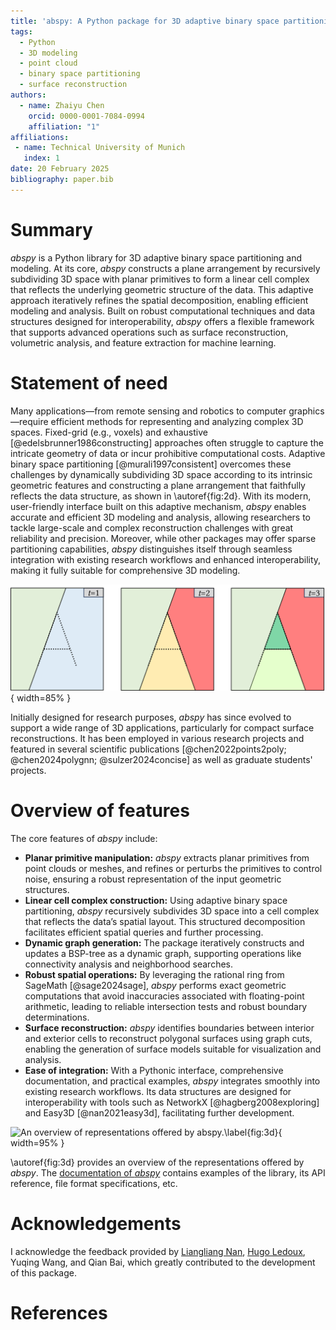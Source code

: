```yaml
---
title: 'abspy: A Python package for 3D adaptive binary space partitioning and modeling'
tags:
  - Python
  - 3D modeling
  - point cloud
  - binary space partitioning
  - surface reconstruction
authors:
  - name: Zhaiyu Chen
    orcid: 0000-0001-7084-0994
    affiliation: "1"
affiliations:
 - name: Technical University of Munich
   index: 1
date: 20 February 2025
bibliography: paper.bib
---
```


# Summary

*abspy* is a Python library for 3D adaptive binary space partitioning and modeling. At its core, *abspy* constructs a plane arrangement by recursively subdividing 3D space with planar primitives to form a linear cell complex that reflects the underlying geometric structure of the data. This adaptive approach iteratively refines the spatial decomposition, enabling efficient modeling and analysis. Built on robust computational techniques and data structures designed for interoperability, *abspy* offers a flexible framework that supports advanced operations such as surface reconstruction, volumetric analysis, and feature extraction for machine learning.

# Statement of need

Many applications—from remote sensing and robotics to computer graphics—require efficient methods for representing and analyzing complex 3D spaces. Fixed-grid (e.g., voxels) and exhaustive [@edelsbrunner1986constructing] approaches often struggle to capture the intricate geometry of data or incur prohibitive computational costs. Adaptive binary space partitioning [@murali1997consistent] overcomes these challenges by dynamically subdividing 3D space according to its intrinsic geometric features and constructing a plane arrangement that faithfully reflects the data structure, as shown in \autoref{fig:2d}. With its modern, user-friendly interface built on this adaptive mechanism, *abspy* enables accurate and efficient 3D modeling and analysis, allowing researchers to tackle large-scale and complex reconstruction challenges with great reliability and precision. Moreover, while other packages may offer sparse partitioning capabilities, *abspy* distinguishes itself through seamless integration with existing research workflows and enhanced interoperability, making it fully suitable for comprehensive 3D modeling.

![A 2D illustration for adaptive binary space partitioning.\label{fig:2d}](assets/2d.png){ width=85% }

Initially designed for research purposes, *abspy* has since evolved to support a wide range of 3D applications, particularly for compact surface reconstructions. It has been employed in various research projects and featured in several scientific publications [@chen2022points2poly; @chen2024polygnn; @sulzer2024concise] as well as graduate students' projects.

# Overview of features

The core features of *abspy* include:

- **Planar primitive manipulation:** *abspy* extracts planar primitives from point clouds or meshes, and refines or perturbs the primitives to control noise, ensuring a robust representation of the input geometric structures.
- **Linear cell complex construction:** Using adaptive binary space partitioning, *abspy* recursively subdivides 3D space into a cell complex that reflects the data’s spatial layout. This structured decomposition facilitates efficient spatial queries and further processing.
- **Dynamic graph generation:** The package iteratively constructs and updates a BSP-tree as a dynamic graph, supporting operations like connectivity analysis and neighborhood searches.
- **Robust spatial operations:** By leveraging the rational ring from SageMath [@sage2024sage], *abspy* performs exact geometric computations that avoid inaccuracies associated with floating-point arithmetic, leading to reliable intersection tests and robust boundary determinations.
- **Surface reconstruction:** *abspy* identifies boundaries between interior and exterior cells to reconstruct polygonal surfaces using graph cuts, enabling the generation of surface models suitable for visualization and analysis.
- **Ease of integration:** With a Pythonic interface, comprehensive documentation, and practical examples, *abspy* integrates smoothly into existing research workflows. Its data structures are designed for interoperability with tools such as NetworkX [@hagberg2008exploring] and Easy3D [@nan2021easy3d], facilitating further development.

![An overview of representations offered by *abspy*.\label{fig:3d}](assets/3d.png){ width=95% }

\autoref{fig:3d} provides an overview of the representations offered by *abspy*. The [documentation of *abspy*](https://abspy.readthedocs.io/) contains examples of the library, its API reference, file format specifications, etc.

# Acknowledgements

I acknowledge the feedback provided by [Liangliang Nan](https://github.com/LiangliangNan), [Hugo Ledoux](https://github.com/hugoledoux), Yuqing Wang, and Qian Bai, which greatly contributed to the development of this package.

# References
